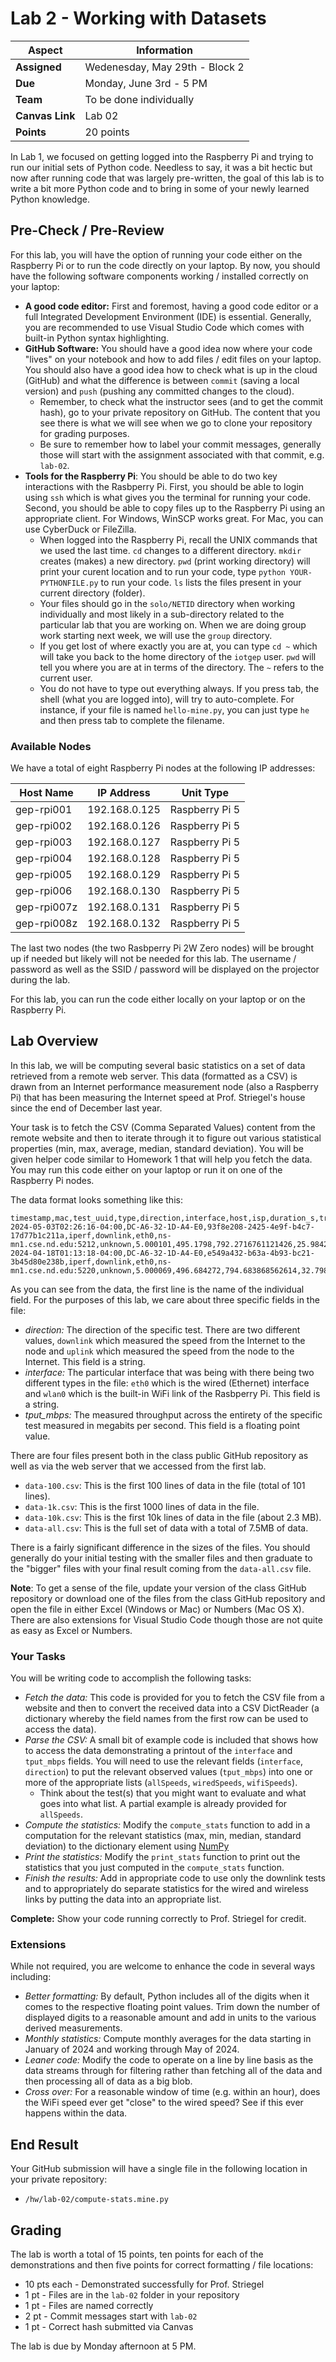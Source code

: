 # Lab 2 - Working with Datasets

| **Aspect** | **Information** |
| --- | --- | 
| **Assigned** | Wedenesday, May 29th - Block 2 | 
| **Due** | Monday, June 3rd - 5 PM | 
| **Team** | To be done individually |  
| **Canvas Link** | Lab 02 | 
| **Points** | 20 points | 

In Lab 1, we focused on getting logged into the Raspberry Pi and trying to run our initial sets of Python code.  Needless to say, it was a bit hectic but now after running code that was largely pre-written, the goal of this lab is to write a bit more Python code and to bring in some of your newly learned Python knowledge.

## Pre-Check / Pre-Review

For this lab, you will have the option of running your code either on the Raspberry Pi or to run the code directly on your laptop.  By now, you should have the following software components working / installed correctly on your laptop:

* **A good code editor:** First and foremost, having a good code editor or a full Integrated Development Environment (IDE) is essential.  Generally, you are recommended to use Visual Studio Code which comes with built-in Python syntax highlighting.
* **GitHub Software:** You should have a good idea now where your code "lives" on your notebook and how to add files / edit files on your laptop.  You should also have a good idea how to check what is up in the cloud (GitHub) and what the difference is between `commit` (saving a local version) and `push` (pushing any committed changes to the cloud).  
   * Remember, to check what the instructor sees (and to get the commit hash), go to your private repository on GitHub.  The content that you see there is what we will see when we go to clone your repository for grading purposes.
   * Be sure to remember how to label your commit messages, generally those will start with the assignment associated with that commit, e.g. `lab-02`.
* **Tools for the Raspberry Pi**: You should be able to do two key interactions with the Rasbperry Pi.  First, you should be able to login using `ssh` which is what gives you the terminal for running your code.  Second, you should be able to copy files up to the Raspberry Pi using an appropriate client.  For Windows, WinSCP works great. For Mac, you can use CyberDuck or FileZilla.
   * When logged into the Raspberry Pi, recall the UNIX commands that we used the last time.  `cd` changes to a different directory.  `mkdir` creates (makes) a new directory.  `pwd` (print working directory) will print your curent location and to run your code, type `python YOUR-PYTHONFILE.py` to run your code. `ls` lists the files present in your current directory (folder).  
   * Your files should go in the `solo/NETID` directory when working individually and most likely in a sub-directory related to the particular lab that you are working on.  When we are doing group work starting next week, we will use the `group` directory.
   * If you get lost of where exactly you are at, you can type `cd ~` which will take you back to the home directory of the `iotgep` user. `pwd` will tell you where you are at in terms of the directory. The `~` refers to the current user.
   * You do not have to type out everything always.  If you press tab, the shell (what you are logged into), will try to auto-complete.  For instance, if your file is named `hello-mine.py`, you can just type `he` and then press tab to complete the filename.   

### Available Nodes

We have a total of eight Raspberry Pi nodes at the following IP addresses:

| **Host Name** | **IP Address** | **Unit Type** |
|---|---|---|
| gep-rpi001 | 192.168.0.125 | Raspberry Pi 5 |
| gep-rpi002 | 192.168.0.126 | Raspberry Pi 5 |
| gep-rpi003 | 192.168.0.127 | Raspberry Pi 5 |
| gep-rpi004 | 192.168.0.128 | Raspberry Pi 5 |
| gep-rpi005 | 192.168.0.129 | Raspberry Pi 5 |
| gep-rpi006 | 192.168.0.130 | Raspberry Pi 5 |
| gep-rpi007z | 192.168.0.131 | Raspberry Pi 5 |
| gep-rpi008z | 192.168.0.132 | Raspberry Pi 5 |

The last two nodes (the two Rasbperry Pi 2W Zero nodes) will be brought up if needed but likely will not be needed for this lab.  The username / password as well as the SSID / password will be displayed on the projector during the lab.  

For this lab, you can run the code either locally on your laptop or on the Raspberry Pi.

## Lab Overview

In this lab, we will be computing several basic statistics on a set of data retrieved from a remote web server.  This data (formatted as a CSV) is drawn from an Internet performance measurement node (also a Raspberry Pi) that has been measuring the Internet speed at Prof. Striegel's house since the end of December last year. 

Your task is to fetch the CSV (Comma Separated Values) content from the remote website and then to iterate through it to figure out various statistical properties (min, max, average, median, standard deviation). You will be given helper code similar to Homework 1 that will help you fetch the data. You may run this code either on your laptop or run it on one of the Raspberry Pi nodes. 

The data format looks something like this:

~~~
timestamp,mac,test_uuid,type,direction,interface,host,isp,duration_s,transfered_mbytes,tput_mbps,std_tput_mbps,max_tput_mbps,min_tput_mbps,median_tput_mbps
2024-05-03T02:26:16-04:00,DC-A6-32-1D-A4-E0,93f8e208-2425-4e9f-b4c7-17d77b1c211a,iperf,downlink,eth0,ns-mn1.cse.nd.edu:5212,unknown,5.000101,495.1798,792.2716761121426,25.984215820781476,814.9305375808235,741.7217525614017,799.9386373617318
2024-04-18T01:13:18-04:00,DC-A6-32-1D-A4-E0,e549a432-b63a-4b93-bc21-3b45d80e238b,iperf,downlink,eth0,ns-mn1.cse.nd.edu:5220,unknown,5.000069,496.684272,794.683868562614,32.79899940964683,828.6531652356962,734.8740876469949,796.491628151176
~~~

As you can see from the data, the first line is the name of the individual field.  For the purposes of this lab, we care about three specific fields in the file:

* *direction:* The direction of the specific test.  There are two different values, `downlink` which measured the speed from the Internet to the node and `uplink` which measured the speed from the node to the Internet. This field is a string.  
* *interface:* The particular interface that was being with there being two different types in the file: `eth0` which is the wired (Ethernet) interface and `wlan0` which is the built-in WiFi link of the Rasbperry Pi. This field is a string.  
* *tput_mbps:* The measured throughput across the entirety of the specific test measured in megabits per second. This field is a floating point value.

There are four files present both in the class public GitHub repository as well as via the web server that we accessed from the first lab.

* `data-100.csv`: This is the first 100 lines of data in the file (total of 101 lines).
* `data-1k.csv`: This is the first 1000 lines of data in the file.
* `data-10k.csv`: This is the first 10k lines of data in the file (about 2.3 MB).
* `data-all.csv`: This is the full set of data with a total of 7.5MB of data.  

There is a fairly significant difference in the sizes of the files.  You should generally do your initial testing with the smaller files and then graduate to the "bigger" files with your final result coming from the `data-all.csv` file.  

**Note**: To get a sense of the file, update your version of the class GitHub repository or download one of the files from the class GitHub repository and open the file in either Excel (Windows or Mac) or Numbers (Mac OS X). There are also extensions for Visual Studio Code though those are not quite as easy as Excel or Numbers.

### Your Tasks

You will be writing code to accomplish the following tasks:

* *Fetch the data:* This code is provided for you to fetch the CSV file from a website and then to convert the received data into a CSV DictReader (a dictionary whereby the field names from the first row can be used to access the data).
* *Parse the CSV:* A small bit of example code is included that shows how to access the data demonstrating a printout of the `interface` and `tput_mbps` fields.  You will need to use the relevant fields (`interface`, `direction`) to put the relevant observed values (`tput_mbps`) into one or more of the appropriate lists (`allSpeeds`, `wiredSpeeds`, `wifiSpeeds`). 
   * Think about the test(s) that you might want to evaluate and what goes into what list. A partial example is already provided for `allSpeeds`. 
* *Compute the statistics:* Modify the `compute_stats` function to add in a computation for the relevant statistics (max, min, median, standard deviation) to the dictionary element using [NumPy](https://numpy.org)
* *Print the statistics:* Modify the `print_stats` function to print out the statistics that you just computed in the `compute_stats` function.
* *Finish the results:* Add in appropriate code to use only the downlink tests and to appropriately do separate statistics for the wired and wireless links by putting the data into an appropriate list.  

**Complete:** Show your code running correctly to Prof. Striegel for credit.

### Extensions

While not required, you are welcome to enhance the code in several ways including:

* *Better formatting:* By default, Python includes all of the digits when it comes to the respective floating point values.  Trim down the number of displayed digits to a reasonable amount and add in units to the various derived measurements.
* *Monthly statistics:* Compute monthly averages for the data starting in January of 2024 and working through May of 2024.  
* *Leaner code:* Modify the code to operate on a line by line basis as the data streams through for filtering rather than fetching all of the data and then processing all of data as a big blob.  
* *Cross over:* For a reasonable window of time (e.g. within an hour), does the WiFi speed ever get "close" to the wired speed? See if this ever happens within the data.

## End Result

Your GitHub submission will have a single file in the following location in your private repository:

* `/hw/lab-02/compute-stats.mine.py`

## Grading

The lab is worth a total of 15 points, ten points for each of the demonstrations and then five points for correct formatting / file locations:

* 10 pts each - Demonstrated successfully for Prof. Striegel
* 1 pt - Files are in the `lab-02` folder in your repository
* 1 pt - Files are named correctly
* 2 pt - Commit messages start with `lab-02`
* 1 pt - Correct hash submitted via Canvas

The lab is due by Monday afternoon at 5 PM. 
